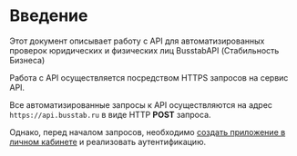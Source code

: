 # Введение

Этот документ описывает работу с API для автоматизированных проверок юридических и физических лиц BusstabAPI \(Стабильность Бизнеса\)

Работа с API осуществляется посредством HTTPS запросов на сервис API.

Все автоматизированные запросы к API осуществляются на адрес `https://api.busstab.ru` в виде HTTP **POST** запроса.

Однако, перед началом запросов, необходимо [создать приложение в личном кабинете](autentifikaciya/create-oauth-client.md) и реализовать аутентификацию. 

